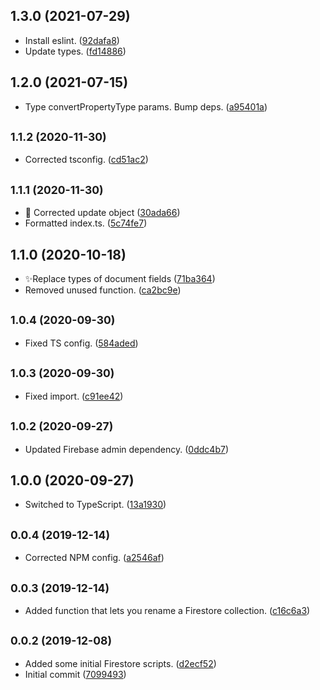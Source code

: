 ## 1.3.0 (2021-07-29)

* Install eslint. ([92dafa8](https://github.com/Learnlink/firestore-toolbox/commit/92dafa8))
* Update types. ([fd14886](https://github.com/Learnlink/firestore-toolbox/commit/fd14886))



## 1.2.0 (2021-07-15)

* Type convertPropertyType params. Bump deps. ([a95401a](https://github.com/Learnlink/firestore-toolbox/commit/a95401a))



## <small>1.1.2 (2020-11-30)</small>

* Corrected tsconfig. ([cd51ac2](https://github.com/Learnlink/firestore-toolbox/commit/cd51ac2))



## <small>1.1.1 (2020-11-30)</small>

* 🎨 Corrected update object ([30ada66](https://github.com/Learnlink/firestore-toolbox/commit/30ada66))
* Formatted index.ts. ([5c74fe7](https://github.com/Learnlink/firestore-toolbox/commit/5c74fe7))



## 1.1.0 (2020-10-18)

* ✨Replace types of document fields ([71ba364](https://github.com/Learnlink/firestore-toolbox/commit/71ba364))
* Removed unused function. ([ca2bc9e](https://github.com/Learnlink/firestore-toolbox/commit/ca2bc9e))



## <small>1.0.4 (2020-09-30)</small>

* Fixed TS config. ([584aded](https://github.com/Learnlink/firestore-toolbox/commit/584aded))



## <small>1.0.3 (2020-09-30)</small>

* Fixed import. ([c91ee42](https://github.com/Learnlink/firestore-toolbox/commit/c91ee42))



## <small>1.0.2 (2020-09-27)</small>

* Updated Firebase admin dependency. ([0ddc4b7](https://github.com/Learnlink/firestore-toolbox/commit/0ddc4b7))



## 1.0.0 (2020-09-27)

* Switched to TypeScript. ([13a1930](https://github.com/Learnlink/firestore-toolbox/commit/13a1930))



## <small>0.0.4 (2019-12-14)</small>

* Corrected NPM config. ([a2546af](https://github.com/Learnlink/firestore-toolbox/commit/a2546af))



## <small>0.0.3 (2019-12-14)</small>

* Added function that lets you rename a Firestore collection. ([c16c6a3](https://github.com/Learnlink/firestore-toolbox/commit/c16c6a3))



## <small>0.0.2 (2019-12-08)</small>

* Added some initial Firestore scripts. ([d2ecf52](https://github.com/Learnlink/firestore-toolbox/commit/d2ecf52))
* Initial commit ([7099493](https://github.com/Learnlink/firestore-toolbox/commit/7099493))



